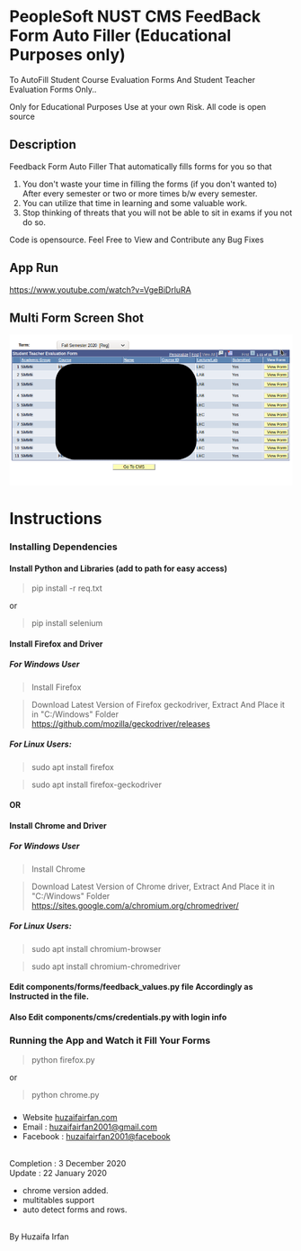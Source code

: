 # PeopleSoft NUST CMS FeedBack Form Auto Filler (Educational Purposes only)
To AutoFill Student Course Evaluation Forms And Student Teacher Evaluation Forms Only..

Only for Educational Purposes 
Use at your own Risk.
All code is open source



## Description

Feedback Form Auto Filler That automatically fills forms for you so that 
1. You don't waste your time in filling the forms (if you don't wanted to) After every semester or two or more times b/w every semester.
2. You can utilize that time in learning and some valuable work.
3. Stop thinking of threats that you will not be able to sit in exams if you not do so.

Code is opensource. Feel Free to View and Contribute any Bug Fixes


## App Run
<!-- https://www.youtube.com/watch?v=vb2LUrOAZCk -->
https://www.youtube.com/watch?v=VgeBiDrluRA


## Multi Form Screen Shot
![ss](/ss.png)



# Instructions
### Installing Dependencies
#### Install Python and Libraries (add to path for easy access)
> pip install -r req.txt 

or

> pip install selenium

#### Install Firefox and Driver
##### For Windows User

> Install Firefox

> Download Latest Version of Firefox geckodriver, Extract And Place it in "C:/Windows" Folder
> https://github.com/mozilla/geckodriver/releases


##### For Linux Users:

> sudo apt install firefox

> sudo apt install firefox-geckodriver


#### OR
#### Install Chrome and Driver
##### For Windows User

> Install Chrome

> Download Latest Version of Chrome driver, Extract And Place it in "C:/Windows" Folder
> https://sites.google.com/a/chromium.org/chromedriver/


##### For Linux Users:

> sudo apt install chromium-browser

> sudo apt install chromium-chromedriver



#### Edit components/forms/feedback_values.py file Accordingly as Instructed in the file.
#### Also Edit components/cms/credentials.py with login info




### Running the App and Watch it Fill Your Forms
> python firefox.py

or

> python chrome.py



### 
* Website [huzaifairfan.com](http://huzaifairfan.com/)
* Email : [huzaifairfan2001@gmail.com](mailto:huzaifairfan2001@gmail.com)
* Facebook : [huzaifairfan2001@facebook](https://www.facebook.com/huzaifairfan2001)




 <br>
 Completion : 3 December 2020
  <br>
Update : 22 January 2020

- chrome version added.
- multitables support
- auto detect forms and rows.


 <br>
 By Huzaifa Irfan



